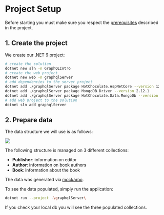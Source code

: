 # Project Setup

Before starting you must make sure you respect the [prerequisites](./../readme.md) described in the project.

## 1. Create the project

We create our .NET 6 project:

```bash
# create the solution
dotnet new sln -n GraphQLIntro
# create the web project
dotnet new web -n graphqlServer
# add dependencies to the server project
dotnet add ./graphqlServer package HotChocolate.AspNetCore --version 12.1.0
dotnet add ./graphqlServer package MongoDB.Driver --version 2.12.1
dotnet add ./graphqlServer package HotChocolate.Data.MongoDb --version 12.1.0
# add web project to the solution
dotnet sln add graphqlServer
```

## 2. Prepare data

The data structure we will use is as follows:

[![](https://mermaid.ink/img/eyJjb2RlIjoiZXJEaWFncmFtXG4gICAgICAgICAgQXV0aG9yIH18Li58eyBCb29rIDogd3JpdGVcbiAgICAgICAgICBQdWJsaXNoZXIgfXwuLnx7IEJvb2sgOiBwdWJsaXNoXG4gICAgICAgICAgQm9vayB8by4ub3sgQm9vayA6IFwiYWxzbyBib3VnaHRcIlxuICAgICAgICAgICAgIiwibWVybWFpZCI6eyJ0aGVtZSI6ImRlZmF1bHQifSwidXBkYXRlRWRpdG9yIjpmYWxzZX0)](https://mermaid-js.github.io/docs/mermaid-live-editor-beta/#/edit/eyJjb2RlIjoiZXJEaWFncmFtXG4gICAgICAgICAgQXV0aG9yIH18Li58eyBCb29rIDogd3JpdGVcbiAgICAgICAgICBQdWJsaXNoZXIgfXwuLnx7IEJvb2sgOiBwdWJsaXNoXG4gICAgICAgICAgQm9vayB8by4ub3sgQm9vayA6IFwiYWxzbyBib3VnaHRcIlxuICAgICAgICAgICAgIiwibWVybWFpZCI6eyJ0aGVtZSI6ImRlZmF1bHQifSwidXBkYXRlRWRpdG9yIjpmYWxzZX0)

The following structure is managed on 3 different collections:

- **Publisher**: information on editor
- **Author**: information on book authors
- **Book**: information about the book

The data was generated via [mockaroo](https://www.mockaroo.com/).

To see the data populated, simply run the application:

```bash
dotnet run --project .\graphqlServer\
```

If you check your local db you will see the three populated collections.